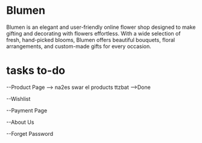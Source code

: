 # Blumen
Blumen is an elegant and user-friendly online flower shop designed to make gifting and decorating with flowers effortless. With a wide selection of fresh, hand-picked blooms, Blumen offers beautiful bouquets, floral arrangements, and custom-made gifts for every occasion.



# tasks to-do

--Product Page --> na2es swar el products ttzbat -->Done

--Wishlist

--Payment Page

--About Us

--Forget Password
